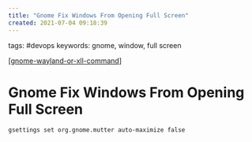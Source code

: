 ```yaml
---
title: "Gnome Fix Windows From Opening Full Screen"
created: 2021-07-04 09:18:39
---
```


tags: #devops
keywords: gnome, window, full screen

[[gnome-wayland-or-xll-command]]

# Gnome Fix Windows From Opening Full Screen

```bash
gsettings set org.gnome.mutter auto-maximize false
```

[//begin]: # "Autogenerated link references for markdown compatibility"
[gnome-wayland-or-xll-command]: gnome-wayland-or-xll-command.md "Gnome Wayland or X11 command"
[//end]: # "Autogenerated link references"
